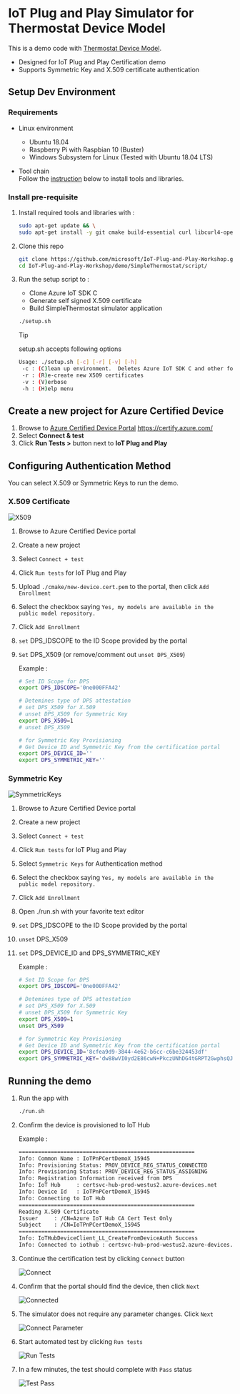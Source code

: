 # IoT Plug and Play Simulator for Thermostat Device Model

This is a demo code with [Thermostat Device Model](https://github.com/Azure/iot-plugandplay-models/blob/main/dtmi/com/example/thermostat-1.json).

- Designed for IoT Plug and Play Certification demo
- Supports Symmetric Key and X.509 certificate authentication

## Setup Dev Environment

### Requirements

- Linux environment  
    - Ubuntu 18.04
    - Raspberry Pi with Raspbian 10 (Buster)
    - Windows Subsystem for Linux (Tested with Ubuntu 18.04 LTS)

- Tool chain  
Follow the [instruction](#install-pre-requisite) below to install tools and libraries.

### Install pre-requisite

1. Install required tools and libraries with :  

    ```bash
    sudo apt-get update && \
    sudo apt-get install -y git cmake build-essential curl libcurl4-openssl-dev libssl-dev uuid-dev
    ```

1. Clone this repo  

    ```bash
    git clone https://github.com/microsoft/IoT-Plug-and-Play-Workshop.git && \
    cd IoT-Plug-and-Play-Workshop/demo/SimpleThermostat/script/
    ```

1. Run the setup script to :  

    - Clone Azure IoT SDK C
    - Generate self signed X.509 certificate
    - Build SimpleThermostat simulator application  

    ```bash
    ./setup.sh
    ```

    > [!TIP]  
    > setup.sh accepts following options  
    >
    > ```bash
    > Usage: ./setup.sh [-c] [-r] [-v] [-h]
    >  -c : (C)lean up environment.  Deletes Azure IoT SDK C and other folders and files
    >  -r : (R)e-create new X509 certificates
    >  -v : (V)erbose
    >  -h : (H)elp menu
    >```

## Create a new project for Azure Certified Device

1. Browse to [Azure Certified Device Portal](https://certify.azure.com) <https://certify.azure.com/>
1. Select **Connect & test**
1. Click **Run Tests >** button next to **IoT Plug and Play**

## Configuring Authentication Method

You can select X.509 or Symmetric Keys to run the demo.

### X.509 Certificate

![X509](./media/Portal-X509.png)

1. Browse to Azure Certified Device portal
1. Create a new project
1. Select `Connect + test`
1. Click `Run tests` for IoT Plug and Play
1. Upload `./cmake/new-device.cert.pem` to the portal, then click `Add Enrollment`
1. Select the checkbox saying `Yes, my models are available in the public model repository.`
1. Click `Add Enrollment`
1. `set` DPS_IDSCOPE to the ID Scope provided by the portal
1. `Set` DPS_X509 (or remove/comment out `unset DPS_X509`)

    Example :

    ```bash
    # Set ID Scope for DPS
    export DPS_IDSCOPE='0ne000FFA42'

    # Detemines type of DPS attestation
    # set DPS_X509 for X.509
    # unset DPS_X509 for Symmetric Key
    export DPS_X509=1
    # unset DPS_X509

    # for Symmetric Key Provisioning
    # Get Device ID and Symmetric Key from the certification portal
    export DPS_DEVICE_ID=''
    export DPS_SYMMETRIC_KEY=''
    ```

### Symmetric Key

![SymmetricKeys](./media/Portal-SymmetricKeys.png)

1. Browse to Azure Certified Device portal
1. Create a new project
1. Select `Connect + test`
1. Click `Run tests` for IoT Plug and Play
1. Select `Symmetric Keys` for Authentication method
1. Select the checkbox saying `Yes, my models are available in the public model repository.`
1. Click `Add Enrollment`
1. Open ./run.sh with your favorite text editor
1. `set` DPS_IDSCOPE to the ID Scope provided by the portal
1. `unset` DPS_X509
1. `set` DPS_DEVICE_ID and DPS_SYMMETRIC_KEY

    Example :

    ```bash
    # Set ID Scope for DPS
    export DPS_IDSCOPE='0ne000FFA42'

    # Detemines type of DPS attestation
    # set DPS_X509 for X.509
    # unset DPS_X509 for Symmetric Key
    export DPS_X509=1
    unset DPS_X509

    # for Symmetric Key Provisioning
    # Get Device ID and Symmetric Key from the certification portal
    export DPS_DEVICE_ID='8cfea9d9-3844-4e62-b6cc-c6be324453df'
    export DPS_SYMMETRIC_KEY='dw88wVI0yd2E86cwN+PkczUNhDG4tGRPT2GwphsQJnE='
    ```

## Running the demo

1. Run the app with  

    ```bash
    ./run.sh
    ```

1. Confirm the device is provisioned to IoT Hub

    Example :

    ```bash
    =======================================================
    Info: Common Name : IoTPnPCertDemoX_15945
    Info: Provisioning Status: PROV_DEVICE_REG_STATUS_CONNECTED
    Info: Provisioning Status: PROV_DEVICE_REG_STATUS_ASSIGNING
    Info: Registration Information received from DPS
    Info: IoT Hub     : certsvc-hub-prod-westus2.azure-devices.net
    Info: Device Id   : IoTPnPCertDemoX_15945
    Info: Connecting to IoT Hub
    =======================================================
    Reading X.509 Certificate
    Issuer     : /CN=Azure IoT Hub CA Cert Test Only
    Subject    : /CN=IoTPnPCertDemoX_15945
    =======================================================
    Info: IoTHubDeviceClient_LL_CreateFromDeviceAuth Success
    Info: Connected to iothub : certsvc-hub-prod-westus2.azure-devices.net
    ```

1. Continue the certification test by clicking `Connect` button

    ![Connect](./media/Portal-Connect.png)

1. Confirm that the portal should find the device, then click `Next`

    ![Connected](./media/Portal-Connected.png)

1. The simulator does not require any parameter changes.  Click `Next` 

    ![Connect Parameter](./media/Portal-Connected-Param.png)

1. Start automated test by clicking `Run tests`

    ![Run Tests](./media/Portal-Run-Tests.png)

1. In a few minutes, the test should complete with `Pass` status

    ![Test Pass](./media/Portal-Test-Pass.png)
